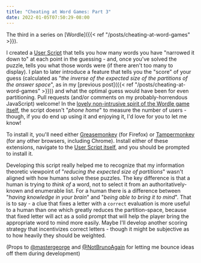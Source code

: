 ```yaml
---
title: "Cheating at Word Games: Part 3"
date: 2022-01-05T07:50:29-08:00
---
```

The third in a series on [Wordle]({{< ref "/posts/cheating-at-word-games" >}}).
<!--more-->
I created a [User Script](https://github.com/scubbo/wordle-solver/raw/main/wordle-assistant.user.js) that tells you how many words you have "narrowed it down to" at each point in the guessing - and, once you've solved the puzzle, tells you what those words were (if there aren't too many to display). I plan to later introduce a feature that tells you the "score" of your guess (calculated as "_the inverse of the expected size of the partitions of the answer space_", as in my [previous post]({{< ref "/posts/cheating-at-word-games" >}})) and what the optimal guess would have been for even partitioning. Pull requests (and/or comments on my probably-horrendous JavaScript) welcome! In the [lovely non-intrusive spirit of the Wordle game itself](https://www.nytimes.com/2022/01/03/technology/wordle-word-game-creator.html), the script doesn't "_phone home_" to measure the number of users - though, if you do end up using it and enjoying it, I'd love for you to let me know!

To install it, you'll need either [Greasemonkey](https://addons.mozilla.org/en-GB/firefox/addon/greasemonkey/) (for Firefox) or [Tampermonkey](https://chrome.google.com/webstore/detail/tampermonkey/dhdgffkkebhmkfjojejmpbldmpobfkfo?hl=en) (for any other browsers, including Chrome). Install either of these extensions, navigate to the [User Script itself](https://github.com/scubbo/wordle-solver/raw/main/wordle-assistant.user.js), and you should be prompted to install it.

Developing this script really helped me to recognize that my information theoretic viewpoint of "_reducing the expected size of partitions_" wasn't aligned with how humans solve these puzzles. The key difference is that a human is trying to _think of_ a word, not to select it from an authoritatively-known and enumerable list. For a human there is a difference between "_having knowledge in your brain_" and "_being able to bring it to mind_". That is to say - a clue that fixes a letter with a `correct` evaluation is more useful to a human than one which greatly reduces the partition-space, because that fixed letter will act as a solid prompt that will help the player bring the appropriate word to mind more easily. Maybe I'll develop another scoring strategy that incentivizes correct letters - though it might be subjective as to how heavily they should be weighted.

(Props to [@mastergeorge](https://twitter.com/mastergeorge/) and [@NotBrunoAgain](https://twitter.com/NotBrunoAgain/) for letting me bounce ideas off them during development)
